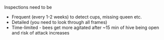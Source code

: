 Inspections need to be

- Frequent (every 1-2 weeks) to detect cups, missing queen etc.
- Detailed (you need to look through all frames)
- Time-limited - bees get more agitated after ~15 min of hive being open and risk of attack increases